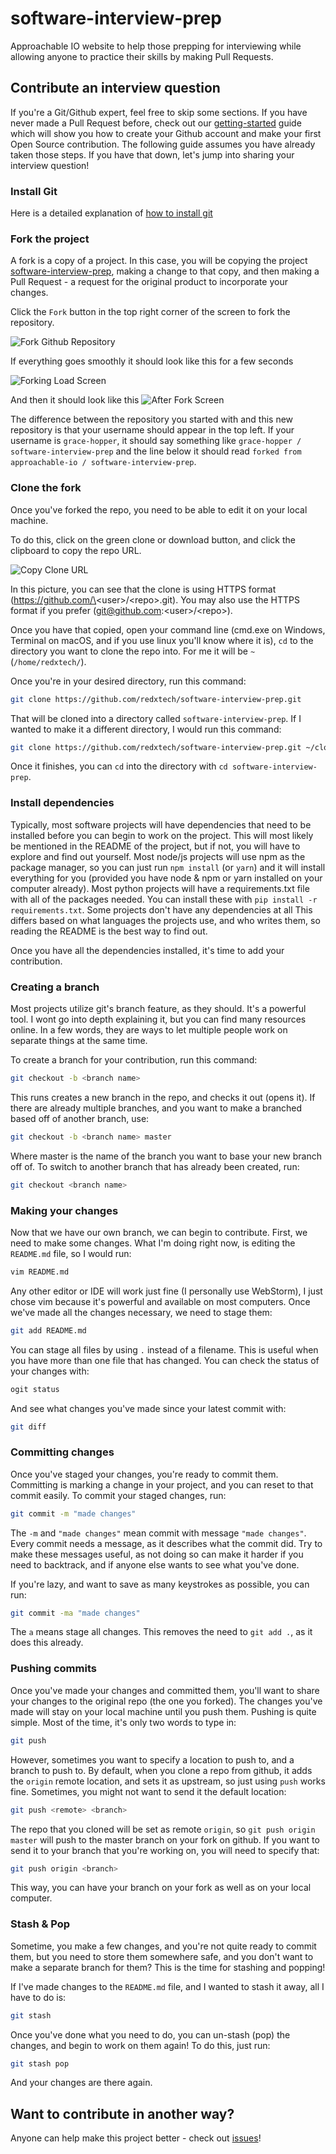 # software-interview-prep
Approachable IO website to help those prepping for interviewing while allowing anyone to practice their skills by making Pull Requests.

## Contribute an interview question
If you're a Git/Github expert, feel free to skip some sections. If you have never made a Pull Request before, check out our [getting-started](https://github.com/approachable-io/getting-started) guide which will show you how to create your Github account and make your first Open Source contribution. The following guide assumes you have already taken those steps. If you have that down, let's jump into sharing your interview question!

### Install Git
Here is a detailed explanation of [how to install git](https://git-scm.com/book/en/v2/Getting-Started-Installing-Git)

### Fork the project
A fork is a copy of a project. In this case, you will be copying the project [software-interview-prep](https://github.com/approachable-io/software-interview-prep), making a change to that copy, and then making a Pull Request - a request for the original product to incorporate your changes.

Click the `Fork` button in the top right corner of the screen to fork the repository.

![Fork Github Repository](images/github-fork-repository.png)

If everything goes smoothly it should look like this for a few seconds

![Forking Load Screen](images/forking-load-screen.png)

And then it should look like this ![After Fork Screen](images/after-fork-screen.png)

The difference between the repository you started with and this new repository is that your username should appear in the top left. If your username is `grace-hopper`, it should say something like `grace-hopper / software-interview-prep` and the line below it should read `forked from approachable-io / software-interview-prep`.

### Clone the fork

Once you've forked the repo, you need to be able to edit it on your local machine.

To do this, click on the green clone or download button, and click the clipboard to copy the repo URL.

![Copy Clone URL](images/command-line/get-clone-url.png)

In this picture, you can see that the clone is using HTTPS format (https://github.com/\<user\>/\<repo\>.git). You may
 also  use the HTTPS format if you prefer (git@github.com:\<user\>/\<repo\>).

Once you have that copied, open your command line (cmd.exe on Windows, Terminal on macOS, and if you use linux you'll
 know where it is), `cd` to the directory you want to clone the repo into. For me it will be `~` (`/home/redxtech/`).

Once you're in your desired directory, run this command:
```bash
git clone https://github.com/redxtech/software-interview-prep.git
```
That will be cloned into a directory called `software-interview-prep`. If I wanted to make it a different directory, I would run this 
command:
```bash
git clone https://github.com/redxtech/software-interview-prep.git ~/cloned-folder
```

Once it finishes, you can `cd` into the directory with `cd software-interview-prep`.

### Install dependencies

Typically, most software projects will have dependencies that need to be installed before you can begin to work on 
the project. This will most likely be mentioned in the README of the project, but if not, you will have to explore 
and find out yourself. Most node/js projects will use npm as the package manager, so you can just run `npm install`
 (or `yarn`) and it will install everything for you (provided you have node & npm or yarn installed on your 
 computer already). Most python projects will have a requirements.txt file with all of the packages needed. You can 
 install these with `pip install -r requirements.txt`. Some projects don't have any dependencies at all This differs
 based on what languages the projects use, and who writes them, so reading the README is the best way to find out.

Once you have all the dependencies installed, it's time to add your contribution.

### Creating a branch

Most projects utilize git's branch feature, as they should. It's a powerful tool. I wont go into depth explaining it,
 but you can find many resources online. In a few words, they are ways to let multiple people work on separate things
 at the same time.

To create a branch for your contribution, run this command:

```bash
git checkout -b <branch name>
```

This runs creates a new branch in the repo, and checks it out (opens it). If there are already multiple branches, and
 you want to make a branched based off of another branch, use:
 
 ```bash
 git checkout -b <branch name> master
 ```

Where master is the name of the branch you want to base your new branch off of. To switch to another branch that has 
already been created, run:

```bash
git checkout <branch name>
```

### Making your changes

Now that we have our own branch, we can begin to contribute. First, we need to make some changes. What I'm doing 
right now, is editing the `README.md` file, so I would run:

```bash
vim README.md
```

Any other editor or IDE will work just fine (I personally use WebStorm), I just chose vim because it's powerful and 
available on most computers. Once we've made all the changes necessary, we need to stage them:

```bash
git add README.md
```

You can stage all files by using `.` instead of a filename. This is useful when you have more than one file that has 
changed. You can check the status of your changes with:

```bash
ogit status
```

And see what changes you've made since your latest commit with:

```bash
git diff
```

### Committing changes

Once you've staged your changes, you're ready to commit them. Committing is marking a change in your project, and you
 can reset to that commit easily. To commit your staged changes, run:

```bash
git commit -m "made changes"
```

The `-m` and `"made changes"` mean commit with message `"made changes"`. Every commit needs a message, as it 
describes what the commit did. Try to make these messages useful, as not doing so can make it harder if you need to 
backtrack, and if anyone else wants to see what you've done.

If you're lazy, and want to save as many keystrokes as possible, you can run:

```bash
git commit -ma "made changes"
```

The `a` means stage all changes. This removes the need to `git add .`, as it does this already.

### Pushing commits

Once you've made your changes and committed them, you'll want to share your changes to the original repo (the one you
 forked). The changes you've made will stay on your local machine until you push them. Pushing is quite simple. Most 
 of the time, it's only two words to type in:

```bash
git push
```

However, sometimes you want to specify a location to push to, and a branch to push to. By default, when you clone a 
repo from github, it adds the `origin` remote location, and sets it as upstream, so just using `push` works fine. 
Sometimes, you might not want to send it the default location:

```bash
git push <remote> <branch>
```

The repo that you cloned will be set as remote `origin`, so `git push origin master` will push to the master branch
 on your fork on github. If you want to send it to your branch that you're working on, you will need to specify that:

```bash
git push origin <branch>
```

This way, you can have your branch on your fork as well as on your local computer.

### Stash & Pop

Sometime, you make a few changes, and you're not quite ready to commit them, but you need to store them somewhere 
safe, and you don't want to make a separate branch for them? This is the time for stashing and popping!

If I've made changes to the `README.md` file, and I wanted to stash it away, all I have to do is:

```bash
git stash
```

Once you've done what you need to do, you can un-stash (pop) the changes, and begin to work on them again! To do 
this, just run:

```bash
git stash pop
```

And your changes are there again.

## Want to contribute in another way?
Anyone can help make this project better - check out [issues](https://github.com/approachable-io/approachable-io/issues)!
